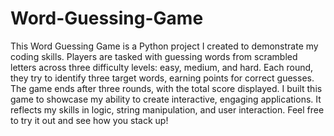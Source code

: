 # Word-Guessing-Game

This Word Guessing Game is a Python project I created to demonstrate my coding skills. Players are tasked with guessing words from scrambled letters across three difficulty levels: easy, medium, and hard. Each round, they try to identify three target words, earning points for correct guesses. The game ends after three rounds, with the total score displayed.
I built this game to showcase my ability to create interactive, engaging applications. It reflects my skills in logic, string manipulation, and user interaction. Feel free to try it out and see how you stack up!
